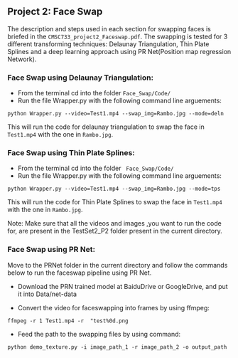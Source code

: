## Project 2: Face Swap
The description and steps used in each section for swapping faces is briefed in the `CMSC733_project2_Faceswap.pdf`. The swapping is tested for 3 different transforming techniques: Delaunay Triangulation, Thin Plate Splines and a deep learning approach using PR Net(Position map regression Network).
### Face Swap using Delaunay Triangulation:
- From the terminal cd into the folder `Face_Swap/Code/`
- Run the file Wrapper.py with the following command line arguements:
```
python Wrapper.py --video=Test1.mp4 --swap_img=Rambo.jpg --mode=deln
```
This will run the code for delaunay triangulation to swap the face in `Test1.mp4` with the one in `Rambo.jpg`. 

### Face Swap using Thin Plate Splines:
- From the terminal cd into the folder `
Face_Swap/Code/`
- Run the file Wrapper.py with the following command line arguements:
```
python Wrapper.py --video=Test1.mp4 --swap_img=Rambo.jpg --mode=tps
```
This will run the code for Thin Plate Splines to swap the face in `Test1.mp4` with the one in `Rambo.jpg`.

Note: Make sure that all the videos and images ,you want to run the code for, are present in the TestSet2_P2 folder present in the current directory.

### Face Swap using PR Net:
Move to the PRNet folder in the current directory and follow the commands below to run the faceswap pipeline using PR Net.

- Download the PRN trained model at BaiduDrive or GoogleDrive, and put it into Data/net-data

- Convert the video for faceswapping into frames by using ffmpeg:
```	
ffmpeg -r 1 Test1.mp4 -r  "test%0d.png
```
- Feed the path to the swapping files by using command:
```	
python demo_texture.py -i image_path_1 -r image_path_2 -o output_path
```
